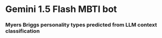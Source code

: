 # Gemini 1.5 Flash MBTI bot
### Myers Briggs personality types predicted from LLM context classification
